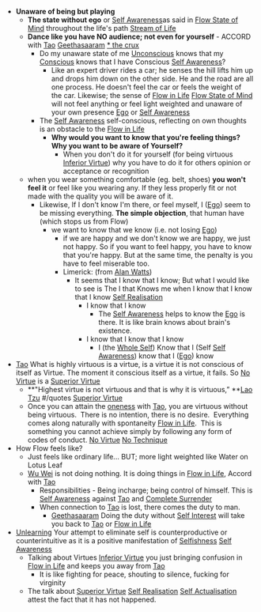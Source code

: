 - **Unaware of being but playing** 
    - **The state without ego**  or [Self Awareness]()as said in [Flow State of Mind]() throughout the life's path [Stream of Life]()
    - **Dance like you have NO audience; not even for yourself** - ACCORD with [Tao]() [Geethasaaram]() [* the crux]() 
        - Do my unaware state of me [Unconscious]() knows that my [Conscious]() knows that I have Conscious [Self Awareness]()?
            - Like an expert driver rides a car; he senses the hill lifts him up and drops him down on the other side. He and the road are all one process. He doesn't feel the car or feels the weight of the car. Likewise; the sense of [Flow in Life]() [Flow State of Mind]() will not feel anything or feel light weighted and unaware of your own presence [Ego]() or [Self Awareness]()
        - The [Self Awareness]() self-conscious, reflecting on own thoughts is an obstacle to the [Flow in Life]()
            - **Why would you want to know that you're feeling things? Why you want to be aware of Yourself?**
                - When you don't do it for yourself (for being virtuous [Inferior Virtue]()) why you have to do it for others opinion or acceptance or recognition
    - when you wear something comfortable (eg. belt, shoes) **you won't feel it** or feel like you wearing any. If they less properly fit or not made with the quality you will be aware of it.
        - Likewise, If I don't know I'm there, or feel myself, I ([Ego]()) seem to be missing everything. **The simple objection**, that human have (which stops us from Flow)
            - we want to know that we know (i.e. not losing [Ego]())
                - if we are happy and we don't know we are happy, we just not happy. So if you want to feel happy, you have to know that you're happy. But at the same time, the penalty is you have to feel miserable too.
                - Limerick: (from [Alan Watts]())
                    - It seems that I know that I know; 
But what I would like to see is
The I that Knows me when 
I know that I know that I know [Self Realisation]()
                        - I know that I know
                            - The [Self Awareness]() helps to know the [Ego]() is there. It is like brain knows about brain's existence.
                        - I know that I know that I know
                            - I (the [Whole Self]()) Know that I (Self [Self Awareness]()) know that I ([Ego]()) know 
- [Tao]() What is highly virtuous is a virtue, is a virtue it is not conscious of itself as Virtue. The moment it conscious itself as a virtue, it fails. So [No Virtue]() is a [Superior Virtue]()
    - **"Highest virtue is not virtuous and that is why it is virtuous,” **[Lao Tzu]() #/quotes [Superior Virtue]()
    - Once you can attain the [oneness]() with [Tao](), you are virtuous without being virtuous.  There is no intention, there is no desire.  Everything comes along naturally with spontaneity [Flow in Life]().  This is something you cannot achieve simply by following any form of codes of conduct. [No Virtue]() [No Technique]()
- How Flow feels like?
    - Just feels like ordinary life... BUT; more light weighted like Water on Lotus Leaf
    - [Wu Wei]() is not doing nothing. It is doing things in [Flow in Life](), Accord with [Tao]() 
        - Responsibilities - Being incharge; being control of himself. This is [Self Awareness]() against [Tao]() and [Complete Surrender]()
        - When connection to [Tao]() is lost, there comes the duty to man.
            - [Geethasaaram]() Doing the duty without [Self Interest]() will take you back to [Tao]() or [Flow in Life]()
- [Unlearning]() Your attempt to eliminate self is counterproductive or counterintuitive as it is a positive manifestation of [Selfishness]() [Self Awareness]()
    - Talking about Virtues [Inferior Virtue]() you just bringing confusion in [Flow in Life]() and keeps you away from [Tao]()
        - It is like fighting for peace, shouting to silence, fucking for virginity
    - The talk about [Superior Virtue]() [Self Realisation]() [Self Actualisation]() attest the fact that it has not happened.
